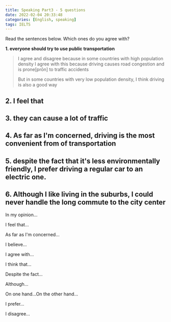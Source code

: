 ```yaml
---
title: Speaking Part3 - 5 questions
date: 2022-02-04 20:33:48
categories: [English, speaking]
tags: IELTS
---
```



Read the sentences below. Which ones do you agree with?

**1. everyone should try to use public transportation**

> I agree and disagree because in some countries with high population density I agree with this because driving causes road congestion and is prone[prōn] to traffic accidents
>
> But in some countries with very low population density, I think driving is also a good way

<!-- more -->

## 2. I feel that 

## 3. they can cause a lot of traffic

## 4. As far as I'm concerned, driving is the most convenient from of transportation

## 5. despite the fact that it's less environmentally friendly, I prefer driving a regular car to an electric one. 

## 6. Although I like living in the suburbs, I could never handle the long commute to the city center

In my opinion...

I feel that...

As far as I'm concerned...

I believe...

I agree with...

I think that...



Despite the fact...

Although...

On one hand...On the other hand...

I prefer...

I disagree...



<!-- 
<iframe src="https://docs.google.com/spreadsheets/d/e/2PACX-1vQNgH9Fhi0VLVriFuV9XFvU6l63aReH6s4iC_706w7tUGeVC8G5FeYv6w61AqT0XLDjvjljfgkYlQoB/pubhtml?gid=983218784&amp;single=true&amp;widget=true&amp;headers=false", width="800px", height="850px"></iframe>
-->